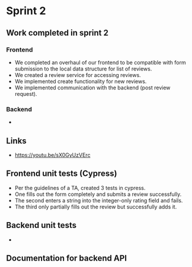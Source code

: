 # Sprint 2

## Work completed in sprint 2
### Frontend
+ We completed an overhaul of our frontend to be compatible with form submission to the local data structure for list of reviews.
+ We created a review service for accessing reviews.
+ We implemented create functionality for new reviews.
+ We implemented communication with the backend (post review request).
### Backend
+

## Links
+ https://youtu.be/sX0GyUzVErc

## Frontend unit tests (Cypress)
+ Per the guidelines of a TA, created 3 tests in cypress. 
+ One fills out the form completely and submits a review successfully. 
+ The second enters a string into the integer-only rating field and fails. 
+ The third only partially fills out the review but successfully adds it. 

## Backend unit tests
+ 

## Documentation for backend API
